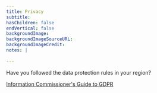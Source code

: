 ```yaml
---
title: Privacy
subtitle:
hasChildren: false
endVertical: false
backgroundImage: 
backgroundImageSourceURL:
backgroundImageCredit: 
notes: |
   
---
```

Have you followed the data protection rules in your region?

<a href="https://ico.org.uk/for-organisations/guide-to-data-protection/guide-to-the-general-data-protection-regulation-gdpr/" target="_blank">Information Commissioner's Guide to GDPR</a>
